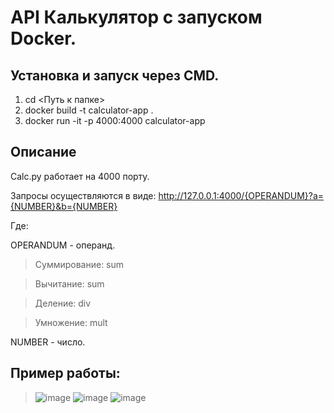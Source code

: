 # API Калькулятор с запуском Docker.

## Установка и запуск через CMD.

1. cd <Путь к папке>
2. docker build -t calculator-app .
3. docker run -it -p 4000:4000 calculator-app

## Описание

Calc.py работает на 4000 порту.

Запросы осуществляются в виде: http://127.0.0.1:4000/{OPERANDUM}?a={NUMBER}&b={NUMBER}

Где: 

OPERANDUM - операнд.
> Суммирование: sum

> Вычитание: sum

> Деление: div

> Умножение: mult
                    
NUMBER - число.

## Пример работы:

>![image](https://github.com/KhoroshkeevDA/Calculator/assets/147157811/df4e3fc6-6207-4d42-a748-e4eaee7f37be)
>![image](https://github.com/KhoroshkeevDA/Calculator/assets/147157811/d14b05e3-e318-409c-aa5d-8c50413ea8ad)
>![image](https://github.com/KhoroshkeevDA/Calculator/assets/147157811/caff91c2-b75a-496c-ba12-c6bdd0104073)

